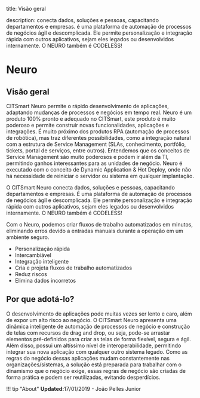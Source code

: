 title: Visão geral  

description: conecta dados, soluções e pessoas, capacitando departamentos e empresas. é uma plataforma de automação de processos de negócios ágil e descomplicada. Ele permite personalização e integração rápida com outros aplicativos, sejam eles legados ou desenvolvidos internamente. O NEURO também é CODELESS!  

# Neuro

## Visão geral

CITSmart Neuro permite o rápido desenvolvimento de aplicações, adaptando mudanças de processos e negócios em tempo real. 
Neuro é um produto 100% pronto e adequado no CITSmart, este produto é muito poderoso e permite construir novas funcionalidades, aplicações e integrações. É muito próximo dos produtos RPA (automação de processos de robótica), mas traz diferentes possibilidades, como a integração natural com a estrutura de Service Management (SLAs, conhecimento, portfólio, tickets, portal de serviços, entre outros). 
Entendemos que os conceitos de Service Management são muito poderosos e podem ir além da TI, permitindo ganhos interessantes para as unidades de negócio. 
Neuro é executado com o conceito de Dynamic Application & Hot Deploy, onde não há necessidade de reiniciar o servidor ou sistema em qualquer implantação.
 
O CITSmart Neuro conecta dados, soluções e pessoas, capacitando departamentos e empresas. É uma plataforma de automação de processos de negócios ágil e descomplicada. Ele permite personalização e integração rápida com outros aplicativos, sejam eles legados ou desenvolvidos internamente. O NEURO também é CODELESS!

Com o Neuro, podemos criar fluxos de trabalho automatizados em minutos, eliminando erros devido a entradas manuais durante a operação em um ambiente seguro.  

-   Personalização rápida  
-   Intercambiável
-   Integração inteligente
-   Cria e projeta fluxos de trabalho automatizados
-   Reduz riscos
-   Elimina dados incorretos

## Por que adotá-lo? 

O desenvolvimento de aplicações pode muitas vezes ser lento e caro, além de expor um alto risco ao negócio. O CITSmart Neuro apresenta uma dinâmica inteligente de automação de processos de negócio e construção de telas com recursos de drag and drop, ou seja, pode-se arrastar elementos pré-definidos para criar as telas de forma flexível, segura e ágil. Além disso, possui um altíssimo nível de interoperabilidade, permitindo integrar sua nova aplicação com qualquer outro sistema legado. Como as regras do negócio dessas aplicações mudam constantemente nas organizações/sistemas, a solução está preparada para trabalhar com o dinamismo que o negócio exige, essas regras de negócio são criadas de forma prática e podem ser reutilizadas, evitando desperdícios.  

!!! tip "About"
    <b>Updated:</b>17/01/2019 - João Pelles Junior
